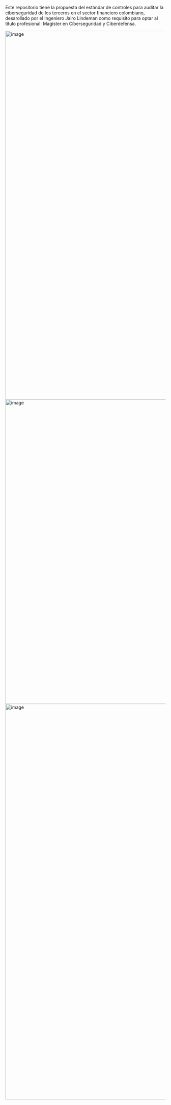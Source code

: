 Este repositorio tiene la propuesta del estándar de controles para auditar la ciberseguridad de los terceros en el sector financiero colombiano, desarollado por el Ingeniero Jairo Lindeman como requisito para optar al título profesional:
Magíster en Ciberseguridad y Ciberdefensa.

<img width="1153" alt="image" src="https://github.com/user-attachments/assets/68569ef5-cd15-453c-a694-79f13fc900d2">

<img width="953" alt="image" src="https://github.com/user-attachments/assets/29f06fa3-f80a-47fd-9eba-00d9915b3ab2">

<img width="1238" alt="image" src="https://github.com/user-attachments/assets/e5576b9b-708f-41d5-b4b3-e38a4da2babb">


